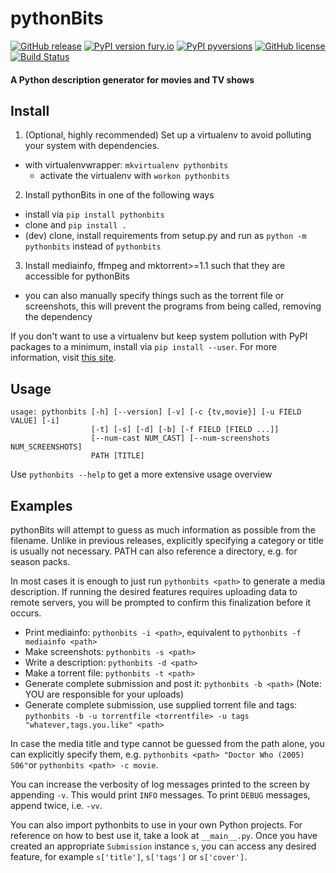 # pythonBits
[![GitHub release](https://img.shields.io/github/release/mueslo/pythonbits.svg)](https://GitHub.com/mueslo/pythonBits/releases/)
[![PyPI version fury.io](https://badge.fury.io/py/pythonbits.svg)](https://pypi.python.org/pypi/pythonbits/)
[![PyPI pyversions](https://img.shields.io/pypi/pyversions/pythonbits.svg)](https://pypi.python.org/pypi/pythonbits/)
[![GitHub license](https://img.shields.io/github/license/mueslo/pythonbits.svg)](https://github.com/mueslo/pythonbits/blob/master/LICENSE)
[![Build Status](https://travis-ci.org/mueslo/pythonBits.svg?branch=master)](https://travis-ci.org/mueslo/pythonBits)
#### A Python description generator for movies and TV shows

## Install
1. (Optional, highly recommended) Set up a virtualenv to avoid polluting your system with dependencies.
  - with virtualenvwrapper: `mkvirtualenv pythonbits`
    - activate the virtualenv with `workon pythonbits`
2. Install pythonBits in one of the following ways
  - install via `pip install pythonbits`
  - clone and `pip install .`
  - (dev) clone, install requirements from setup.py and run as `python -m pythonbits` instead of `pythonbits`
3. Install mediainfo, ffmpeg and mktorrent>=1.1 such that they are accessible for pythonBits
  - you can also manually specify things such as the torrent file or screenshots, this will prevent the programs from being called, removing the dependency

If you don't want to use a virtualenv but keep system pollution with PyPI packages to a minimum, install via `pip install --user`. For more information, visit [this site](https://packaging.python.org/guides/installing-using-pip-and-virtualenv/).

## Usage
```
usage: pythonbits [-h] [--version] [-v] [-c {tv,movie}] [-u FIELD VALUE] [-i]
                  [-t] [-s] [-d] [-b] [-f FIELD [FIELD ...]]
                  [--num-cast NUM_CAST] [--num-screenshots NUM_SCREENSHOTS]
                  PATH [TITLE]
```
Use `pythonbits --help` to get a more extensive usage overview

## Examples
pythonBits will attempt to guess as much information as possible from the filename. Unlike in previous releases, explicitly specifying a category or title is usually not necessary. PATH can also reference a directory, e.g. for season packs.

In most cases it is enough to just run `pythonbits <path>` to generate a media description. If running the desired features requires uploading data to remote servers, you will be prompted to confirm this finalization before it occurs.

* Print mediainfo: `pythonbits -i <path>`, equivalent to `pythonbits -f mediainfo <path>`
* Make screenshots: `pythonbits -s <path>`
* Write a description: `pythonbits -d <path>`
* Make a torrent file: `pythonbits -t <path>`
* Generate complete submission and post it: `pythonbits -b <path>` (Note: YOU are responsible for your uploads)
* Generate complete submission, use supplied torrent file and tags: `pythonbits -b -u torrentfile <torrentfile> -u tags "whatever,tags.you.like" <path>`

In case the media title and type cannot be guessed from the path alone, you can explicitly specify them, e.g. `pythonbits <path> "Doctor Who (2005) S06"`or `pythonbits <path> -c movie`.

You can increase the verbosity of log messages printed to the screen by appending `-v`. This would print `INFO` messages. To print `DEBUG` messages, append twice, i.e. `-vv`.

You can also import pythonbits to use in your own Python projects. For reference on how to best use it, take a look at `__main__.py`. Once you have created an appropriate `Submission` instance `s`, you can access any desired feature, for example `s['title']`, `s['tags']` or `s['cover']`.
